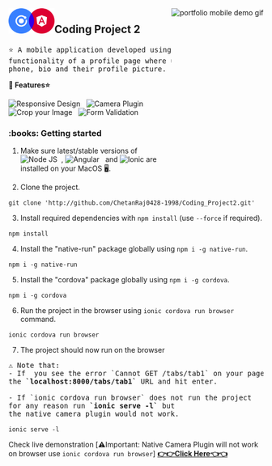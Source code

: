 <img height="350px" align="right" src="vid.gif" alt="portfolio mobile demo gif"/>

<img align="left" src="logo.png" height="50" alt="react icon"/>
<h2>Coding Project 2</h2>

<pre>
⭐ A mobile application developed using Ionic that appears to have the 
functionality of a profile page where users edit their name, email, 
phone, bio and their profile picture.
</pre>

<strong>:crown: Features⭐</strong>

<img src="https://img.shields.io/badge/-Responsiveness-blue" alt="Responsive Design"/> &nbsp; <img src="https://img.shields.io/badge/-Camera%20Plugin-blue" alt="Camera Plugin"/> &nbsp; <img src="https://img.shields.io/badge/-Crop%20Image-blue" alt="Crop your Image"/> &nbsp; <img src="https://img.shields.io/badge/-Form%20Validation-blue" alt="Form Validation"/> &nbsp; 
<br/>



<h3>:books: Getting started</h3>

1. Make sure latest/stable versions of <img src="https://img.shields.io/badge/-Node%20JS-green" href="https://nodejs.org/en" alt="Node JS"/> &nbsp;, <img src="https://img.shields.io/badge/-Angular-red" href="https://angular.io/cli" alt="Angular"/> &nbsp; and <img src="https://img.shields.io/badge/-Ionic-blue" href="https://ionicframework.com/" alt="Ionic"/> are installed on your MacOS 🖥️.

2. Clone the project.
```
git clone 'http://github.com/ChetanRaj0428-1998/Coding_Project2.git'
```
3. Install required dependencies with `npm install` (use `--force` if required).
```
npm install
```

4. Install the "native-run" package globally using `npm i -g native-run`. 
```
npm i -g native-run
```

5. Install the "cordova" package globally using `npm i -g cordova`. 
```
npm i -g cordova
```

6. Run the project in the browser using `ionic cordova run browser` command.
```
ionic cordova run browser
```
7. The project should now run on the browser


<pre>
⚠️ Note that:
- If  you see the error `Cannot GET /tabs/tab1` on your page , remove <strong>`/tabs/tab1`</strong> from
the <strong>`localhost:8000/tabs/tab1`</strong> URL and hit enter.

- If `ionic cordova run browser` does not run the project 
for any reason run <strong>`ionic serve -l`</strong> but 
the native camera plugin would not work.
</pre>
```
ionic serve -l
```

Check live demonstration
[⚠️Important: Native Camera Plugin will not work on browser use `ionic cordova run browser`]
 <a  href="https://peppy-faun-e59dfe.netlify.app/"  target="_blank"><strong>👉👉Click Here👈👈</strong></a>
